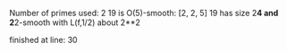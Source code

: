 Number of primes used: 2
19 is O(5)-smooth:
	 [2, 2, 5]
19 has size 2**4 and 2**2-smooth with L(f,1/2) about 2**2

finished at line: 30
